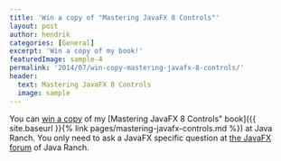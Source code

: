 ```yaml
---
title: 'Win a copy of "Mastering JavaFX 8 Controls"'
layout: post
author: hendrik
categories: [General]
excerpt: 'Win a copy of my book!'
featuredImage: sample-4
permalink: '2014/07/win-copy-mastering-javafx-8-controls/'
header:
  text: Mastering JavaFX 8 Controls
  image: sample
---
```

You can [win a copy](http://www.coderanch.com/t/636239/JavaFX/java/Hendrik-Ebbers) of my [Mastering JavaFX 8 Controls" book]({{ site.baseurl }}{% link pages/mastering-javafx-controls.md %}) at Java Ranch. You only need to ask a JavaFX specific question at [the JavaFX forum](http://www.coderanch.com/forums/f-98/JavaFX) of Java Ranch.
